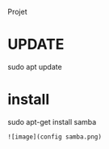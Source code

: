 
Projet
 
 # UPDATE
 sudo apt update 
 # install
 sudo apt-get install samba
 
 
 ````
 ![image](config samba.png)
